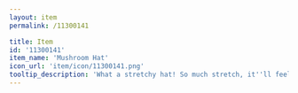 ```yaml
---
layout: item
permalink: /11300141

title: Item
id: '11300141'
item_name: 'Mushroom Hat'
icon_url: 'item/icon/11300141.png'
tooltip_description: 'What a stretchy hat! So much stretch, it''ll feel like it was made just for you!'
---
```

